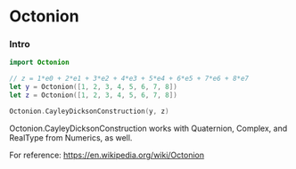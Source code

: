 # Octonion

### Intro

```swift
import Octonion

// z = 1*e0 + 2*e1 + 3*e2 + 4*e3 + 5*e4 + 6*e5 + 7*e6 + 8*e7  
let y = Octonion([1, 2, 3, 4, 5, 6, 7, 8])
let z = Octonion([1, 2, 3, 4, 5, 6, 7, 8])

Octonion.CayleyDicksonConstruction(y, z)
```

Octonion.CayleyDicksonConstruction works with Quaternion, Complex, and RealType from Numerics, as well.

For reference: https://en.wikipedia.org/wiki/Octonion
